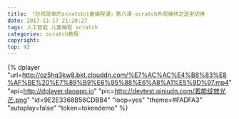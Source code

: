 ```yaml
---
title: 「炒鸡简单的scratch儿童编程课」第八课-scratch外观模块之造型切换
date: 2017-11-17 21:20:27
tags: 人工智能 儿童编程 scratch
categories: scratch教程
copyright:
top: 92
---
```


<!--more-->
{% dplayer "url=http://oz5hq3kw8.bkt.clouddn.com/%E7%AC%AC%E4%B8%83%E8%AF%BE%20%E7%89%B9%E6%95%88%E6%A8%A1%E5%9D%97.mp4" "api=http://dplayer.daoapp.io" "pic=http://devtest.qiniudn.com/若能绽放光芒.png" "id=9E2E3368B56CDBB4" "loop=yes" "theme=#FADFA3" "autoplay=false" "token=tokendemo" %}

